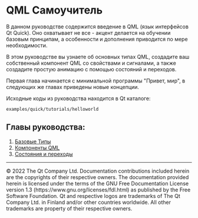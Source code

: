 # QML Самоучитель

В данном руководстве содержится введение в QML (язык интерфейсов Qt Quick). Оно охватывает не все - акцент делается на обучении базовым принципам, а особенности и дополнения приводится по мере необходимости.

В этом руководстве вы узнаете об основных типах QML, создадите ваш собственный компонент QML со свойствами и сигналами, а также создадите простую анимацию с помощью состояний и переходов.

Первая глава начинается с минимальной программы "Привет, мир", в следующих же главах приведены новые концепции.

Исходные коды из руководства находится в Qt каталоге:
```
examples/quick/tutorials/helloworld
```

## Главы руководства:
1. [Базовые Типы](https://github.com/SlimRG/QML-Tutorial/blob/main/qml-tutorial1.md "Базовые Типы")
2. [Компоненты QML](https://github.com/SlimRG/QML-Tutorial/blob/main/qml-tutorial2.md "Компоненты QML")
3. [Состояния и переходы](https://github.com/SlimRG/QML-Tutorial/blob/main/qml-tutorial3.md "Состояния и переходы")

<hr/>
© 2022 The Qt Company Ltd. Documentation contributions included herein are the copyrights of their respective owners. The documentation provided herein is licensed under the terms of the GNU Free Documentation License version 1.3 (https://www.gnu.org/licenses/fdl.html) as published by the Free Software Foundation. Qt and respective logos are trademarks of The Qt Company Ltd. in Finland and/or other countries worldwide. All other trademarks are property of their respective owners.
